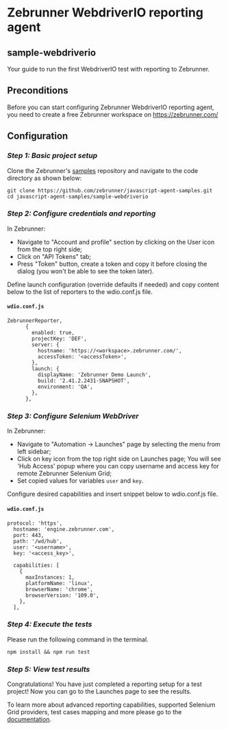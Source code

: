 # Zebrunner WebdriverIO reporting agent

## sample-webdriverio

Your guide to run the first WebdriverIO test with reporting to Zebrunner.

## Preconditions

Before you can start configuring Zebrunner WebdriverIO reporting agent, you need to create a free Zebrunner workspace on https://zebrunner.com/

## Configuration

### _Step 1: Basic project setup_

Clone the Zebrunner's [samples](https://github.com/zebrunner/javascript-agent-samples) repository and navigate to the code directory as shown below:

```
git clone https://github.com/zebrunner/javascript-agent-samples.git
cd javascript-agent-samples/sample-webdriverio
```

### _Step 2: Configure credentials and reporting_

In Zebrunner:

- Navigate to "Account and profile" section by clicking on the User icon from the top right side;
- Click on "API Tokens" tab;
- Press "Token" button, create a token and copy it before closing the dialog (you won't be able to see the token later).

Define launch configuration (override defaults if needed) and copy content below to the list of reporters to the wdio.conf.js file.

#### **`wdio.conf.js`**

```
ZebrunnerReporter,
      {
        enabled: true,
        projectKey: 'DEF',
        server: {
          hostname: 'https://<workspace>.zebrunner.com/',
          accessToken: '<accessToken>',
        },
        launch: {
          displayName: 'Zebrunner Demo Launch',
          build: '2.41.2.2431-SNAPSHOT',
          environment: 'QA',
        },
      },
```

### _Step 3: Configure Selenium WebDriver_

In Zebrunner:

- Navigate to "Automation -> Launches" page by selecting the menu from left sidebar;
- Click on key icon from the top right side on Launches page;
  You will see 'Hub Access' popup where you can copy username and access key for remote Zebrunner Selenium Grid;
- Set copied values for variables `user` and `key`.

Configure desired capabilities and insert snippet below to wdio.conf.js file.

#### **`wdio.conf.js`**

```
protocol: 'https',
  hostname: 'engine.zebrunner.com',
  port: 443,
  path: '/wd/hub',
  user: '<username>',
  key: '<access_key>',

  capabilities: [
    {
      maxInstances: 1,
      platformName: 'linux',
      browserName: 'chrome',
      browserVersion: '109.0',
    },
  ],
```

### _Step 4: Execute the tests_

Please run the following command in the terminal.

```
npm install && npm run test
```

### _Step 5: View test results_

Congratulations! You have just completed a reporting setup for a test project!
Now you can go to the Launches page to see the results.

To learn more about advanced reporting capabilities, supported Selenium Grid providers, test cases mapping and more please go to the [documentation](https://zebrunner.com/documentation/reporting/webdriverio/).
